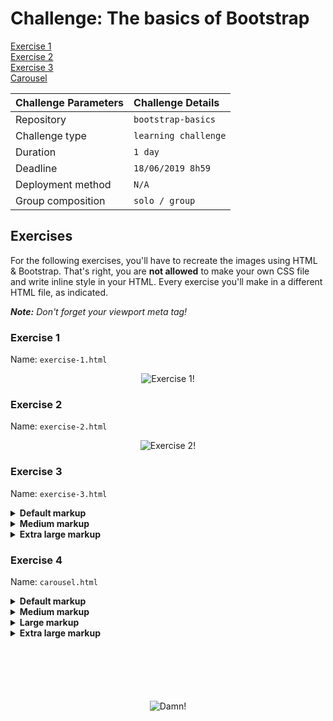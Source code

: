 # Challenge: The basics of Bootstrap

[Exercise 1](https://benduwe.github.io/learning-html-and-CSS/06.bootstrap-basics/exercise-1.html)  
[Exercise 2](https://benduwe.github.io/learning-html-and-CSS/06.bootstrap-basics/exercise-2.html)  
[Exercise 3](https://benduwe.github.io/learning-html-and-CSS/06.bootstrap-basics/exercise-3.html)  
[Carousel](https://benduwe.github.io/learning-html-and-CSS/06.bootstrap-basics/carousel.html)  
  

|Challenge Parameters  |Challenge Details              |
|:---------------------|:------------------------------|
|Repository            |`bootstrap-basics`             |
|Challenge type        |`learning challenge`           |
|Duration              |`1 day`                        |
|Deadline              |`18/06/2019 8h59`              |
|Deployment method     |`N/A`                          |
|Group composition     |`solo / group`                 |


## Exercises

For the following exercises, you'll have to recreate the images using HTML & Bootstrap. That's right, you are **not allowed** to make your own CSS file and write inline style in your HTML. Every exercise you'll make in a different HTML file, as indicated.

_**Note:** Don't forget your viewport meta tag!_

### Exercise 1

Name: `exercise-1.html`

<p align="center">
    <img src="./assets/exercise-1.png" alt="Exercise 1!">
</p>


### Exercise 2

Name: `exercise-2.html`

<p align="center">
    <img src="./assets/exercise-2.png" alt="Exercise 2!">
</p>

### Exercise 3

Name: `exercise-3.html`

<details> 
<summary><strong>Default markup</strong></summary>

<p align="center">
    <img src="./assets/exercise-3-default.png" alt="Exercise 3!">
</p>
</details>

<details> 
<summary><strong>Medium markup</strong></summary>

<p align="center">
    <img src="./assets/exercise-3-medium.png" alt="Exercise 3!">
</p>
</details>


<details> 
<summary><strong>Extra large markup</strong></summary>

<p align="center">
    <img src="./assets/exercise-3-extra-large.png" alt="Exercise 3!">
</p>
</details>

### Exercise 4

Name: `carousel.html`

<details> 
<summary><strong>Default markup</strong></summary>

<p align="center">
    <img src="./assets/exercise-4-default.png" alt="Exercise 4!">
</p>
</details>

<details> 
<summary><strong>Medium markup</strong></summary>

<p align="center">
    <img src="./assets/exercise-4-medium.png" alt="Exercise 3!">
</p>
</details>

<details> 
<summary><strong>Large markup</strong></summary>

<p align="center">
    <img src="./assets/exercise-4-large.png" alt="Exercise 4!">
</p>
</details>

<details> 
<summary><strong>Extra large markup</strong></summary>

<p align="center">
    <img src="./assets/exercise-4-extra-large.png" alt="Exercise 4!">
</p>
</details>

<p style="margin-top: 100px;" align="center">
    <img src="./assets/bootstrap.png" alt="Damn!">
</p>



